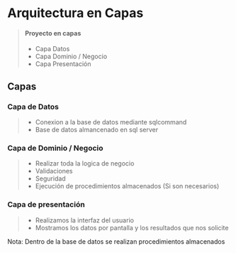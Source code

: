 # Arquitectura en Capas

> #### Proyecto en capas
>
> - Capa Datos
> - Capa Dominio / Negocio
> - Capa Presentación
> 


## Capas

### Capa de Datos

> - Conexion a la base de datos mediante sqlcommand
> - Base de datos almancenado en sql server 

### Capa de Dominio / Negocio

> - Realizar toda la logica de negocio 
> - Validaciones
> - Seguridad
> - Ejecución de procedimientos almacenados (Si son necesarios)


### Capa de presentación 

> - Realizamos la interfaz del usuario 
> - Mostramos los datos por pantalla y los resultados que nos solicite


Nota: Dentro de la base de datos se realizan procedimientos almacenados 
